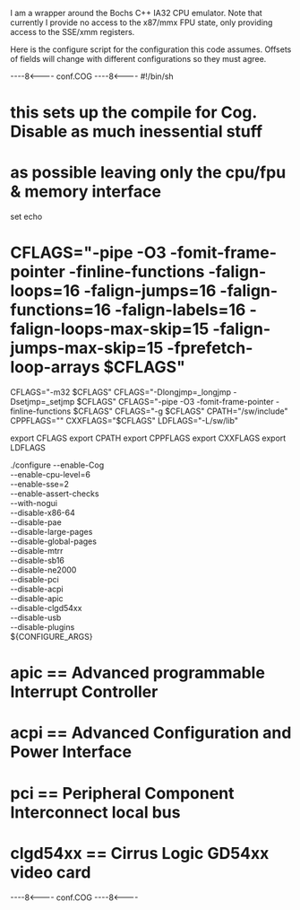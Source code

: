 I am a wrapper around the Bochs C++ IA32 CPU emulator.  Note that currently I provide no access to the x87/mmx FPU state, only providing access to the SSE/xmm registers.

Here is the configure script for the configuration this code assumes.  Offsets of fields will change with different configurations so they must agree.

----8<---- conf.COG ----8<----
#!/bin/sh

# this sets up the compile for Cog.  Disable as much inessential stuff
# as possible leaving only the cpu/fpu & memory interface

set echo
# CFLAGS="-pipe -O3 -fomit-frame-pointer -finline-functions -falign-loops=16 -falign-jumps=16 -falign-functions=16 -falign-labels=16 -falign-loops-max-skip=15 -falign-jumps-max-skip=15 -fprefetch-loop-arrays $CFLAGS"
CFLAGS="-m32 $CFLAGS"
CFLAGS="-Dlongjmp=_longjmp -Dsetjmp=_setjmp $CFLAGS"
CFLAGS="-pipe -O3 -fomit-frame-pointer -finline-functions $CFLAGS"
CFLAGS="-g $CFLAGS"
CPATH="/sw/include"
CPPFLAGS=""
CXXFLAGS="$CFLAGS"
LDFLAGS="-L/sw/lib"

export CFLAGS
export CPATH
export CPPFLAGS
export CXXFLAGS
export LDFLAGS

./configure --enable-Cog \
	--enable-cpu-level=6 \
	--enable-sse=2 \
	--enable-assert-checks \
	--with-nogui \
		--disable-x86-64 \
		--disable-pae \
		--disable-large-pages \
		--disable-global-pages \
		--disable-mtrr \
		--disable-sb16 \
		--disable-ne2000 \
		--disable-pci \
		--disable-acpi \
		--disable-apic \
		--disable-clgd54xx \
		--disable-usb \
		--disable-plugins \
	${CONFIGURE_ARGS}

# apic == Advanced programmable Interrupt Controller
# acpi == Advanced Configuration and Power Interface
# pci == Peripheral Component Interconnect local bus
# clgd54xx == Cirrus Logic GD54xx video card
----8<---- conf.COG ----8<----